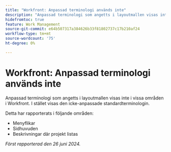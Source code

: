 ```yaml
---
title: "Workfront: Anpassad terminologi används inte"
description: "Anpassad terminologi som angetts i layoutmallen visas inte i vissa områden i Workfront. I stället visas den icke-anpassade standardterminologin. "
hidefromtoc: true
feature: Work Management
source-git-commit: e64b507317a384626b33f81802737c17b210af24
workflow-type: tm+mt
source-wordcount: '75'
ht-degree: 0%

---
```



# Workfront: Anpassad terminologi används inte

Anpassad terminologi som angetts i layoutmallen visas inte i vissa områden i Workfront. I stället visas den icke-anpassade standardterminologin.

Detta har rapporterats i följande områden:

* Menyflikar
* Sidhuvuden
* Beskrivningar där projekt listas

_Först rapporterad den 26 juni 2024._
